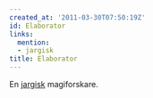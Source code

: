 ```yaml
---
created_at: '2011-03-30T07:50:19Z'
id: Elaborator
links:
  mention:
  - jargisk
title: Elaborator
---
```


En [jargisk] magiforskare.

  [jargisk]: jargisk
